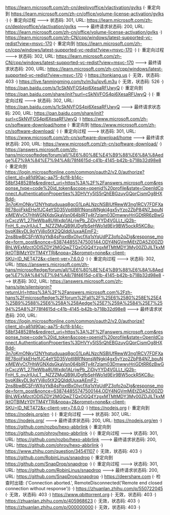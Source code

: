 https://learn.microsoft.com/zh-cn/deployoffice/vlactivation/gvlks (· 重定向到 https://learn.microsoft.com/zh-cn/office/volume-license-activation/gvlks ·)
(· 重定向过程 ---> 状态码: 301, URL: https://learn.microsoft.com/zh-cn/deployoffice/vlactivation/gvlks ---> 最终请求状态码: 200, URL: https://learn.microsoft.com/zh-cn/office/volume-license-activation/gvlks ·)
https://learn.microsoft.com/zh-CN/cpp/windows/latest-supported-vc-redist?view=msvc-170 (· 重定向到 https://learn.microsoft.com/zh-cn/cpp/windows/latest-supported-vc-redist?view=msvc-170 ·)
(· 重定向过程 ---> 状态码: 302, URL: https://learn.microsoft.com/zh-CN/cpp/windows/latest-supported-vc-redist?view=msvc-170 ---> 最终请求状态码: 200, URL: https://learn.microsoft.com/zh-cn/cpp/windows/latest-supported-vc-redist?view=msvc-170 ·)
https://tonkiang.us (· 无效，状态码: 403 ·)
https://live.fanmingming.com/tv/m3u/ipv6.m3u (· 无效，状态码: 526 ·)
https://pan.baidu.com/s/1cSkNVFOS4pi6XesaRFUwyQ (· 重定向到 https://pan.baidu.com/share/init?surl=cSkNVFOS4pi6XesaRFUwyQ ·)
(· 重定向过程 ---> 状态码: 302, URL: https://pan.baidu.com/s/1cSkNVFOS4pi6XesaRFUwyQ ---> 最终请求状态码: 200, URL: https://pan.baidu.com/share/init?surl=cSkNVFOS4pi6XesaRFUwyQ ·)
https://www.microsoft.com/zh-cn/software-download/home (· 重定向到 https://www.microsoft.com/zh-cn/software-download/ ·)
(· 重定向过程 ---> 状态码: 301, URL: https://www.microsoft.com/zh-cn/software-download/home ---> 最终请求状态码: 200, URL: https://www.microsoft.com/zh-cn/software-download/ ·)
https://answers.microsoft.com/zh-hans/microsoftedge/forum/all/%E6%80%8E%E4%B9%88%E6%8A%8Aedge%E7%9A%84%E7%94%A8/78f4615d-c41b-4145-b42b-b718b32d98e8 (· 重定向到 https://login.microsoftonline.com/common/oauth2/v2.0/authorize?client_id=a81d90ac-aa75-4cf8-b14c-58bf348528fe&redirect_uri=https%3A%2F%2Fanswers.microsoft.com&response_type=code%20id_token&scope=openid%20profile&state=OpenIdConnect.AuthenticationProperties%3DHVYy5lS5rQhEBGzuyGQprCismOg8HXBdd-3n7oKmONkv12NYhqtuduuaq8gcG1LpALNzcNSBIUfRewW3ng1RCV7FDFXaRE78oiiFkkEHe1fJC4eYSD35Vptll8R1NqnsWNgkI4gx5yYzo2ZbP84N7_bpuNxiMEWvCt7HhWGNXdsGkaVsn064bIRTy4t7zlam03DmwwvHriGDtRR6zBwGjxCxczW1_27lleWlba8UWxdp1ALrjwPb_ZiDiyYYD4VGLLt_iQ2b-FnH_S_ovJrIUuLT__NZZZMuQB9lUDgfbSeHWo1d9Ejr9BW5ockR5KC8u-bvpK8kvDL9qYVj8o5tX2QQIddUuxaAEmF2-2ns8bwBCSFrWXgYkB4sPqxtBxOIycfXq1sYqUdPZ3ofo2qZlg&response_mode=form_post&nonce=638744855747500144.ODY4NGVmMjEtZDA5Zi00ZDBhLWExMzctODI5ZDY2MGQwZTQxOGQ4YzgxMTMtMDY3My00ZDJlLTkxMjktOTBlMzY0YTM4YTRj&nopa=2&prompt=none&x-client-SKU=ID_NET472&x-client-ver=7.6.0.0 ·)
(· 重定向过程 ---> 状态码: 302, URL: https://answers.microsoft.com/zh-hans/microsoftedge/forum/all/%E6%80%8E%E4%B9%88%E6%8A%8Aedge%E7%9A%84%E7%94%A8/78f4615d-c41b-4145-b42b-b718b32d98e8 ---> 状态码: 302, URL: https://answers.microsoft.com/zh-hans/site/silentsignin?returnUrl=https%3A%2F%2Fanswers.microsoft.com%2Fzh-hans%2Fmicrosoftedge%2Fforum%2Fall%2F%25E6%2580%258E%25E4%25B9%2588%25E6%258A%258Aedge%25E7%259A%2584%25E7%2594%25A8%2F78f4615d-c41b-4145-b42b-b718b32d98e8 ---> 最终请求状态码: 200, URL: https://login.microsoftonline.com/common/oauth2/v2.0/authorize?client_id=a81d90ac-aa75-4cf8-b14c-58bf348528fe&redirect_uri=https%3A%2F%2Fanswers.microsoft.com&response_type=code%20id_token&scope=openid%20profile&state=OpenIdConnect.AuthenticationProperties%3DHVYy5lS5rQhEBGzuyGQprCismOg8HXBdd-3n7oKmONkv12NYhqtuduuaq8gcG1LpALNzcNSBIUfRewW3ng1RCV7FDFXaRE78oiiFkkEHe1fJC4eYSD35Vptll8R1NqnsWNgkI4gx5yYzo2ZbP84N7_bpuNxiMEWvCt7HhWGNXdsGkaVsn064bIRTy4t7zlam03DmwwvHriGDtRR6zBwGjxCxczW1_27lleWlba8UWxdp1ALrjwPb_ZiDiyYYD4VGLLt_iQ2b-FnH_S_ovJrIUuLT__NZZZMuQB9lUDgfbSeHWo1d9Ejr9BW5ockR5KC8u-bvpK8kvDL9qYVj8o5tX2QQIddUuxaAEmF2-2ns8bwBCSFrWXgYkB4sPqxtBxOIycfXq1sYqUdPZ3ofo2qZlg&response_mode=form_post&nonce=638744855747500144.ODY4NGVmMjEtZDA5Zi00ZDBhLWExMzctODI5ZDY2MGQwZTQxOGQ4YzgxMTMtMDY3My00ZDJlLTkxMjktOTBlMzY0YTM4YTRj&nopa=2&prompt=none&x-client-SKU=ID_NET472&x-client-ver=7.6.0.0 ·)
https://nodejs.org (· 重定向到 https://nodejs.org/en ·)
(· 重定向过程 ---> 状态码: 307, URL: https://nodejs.org/ ---> 最终请求状态码: 200, URL: https://nodejs.org/en ·)
https://github.com/rozbo/hexo-abbrlink (· 重定向到 https://github.com/ohroy/hexo-abbrlink ·)
(· 重定向过程 ---> 状态码: 301, URL: https://github.com/rozbo/hexo-abbrlink ---> 最终请求状态码: 200, URL: https://github.com/ohroy/hexo-abbrlink ·)
https://www.zhihu.com/question/34541107 (· 无效，状态码: 403 ·)
https://github.com/RobinLinus/snapdrop (· 重定向到 https://github.com/SnapDrop/snapdrop ·)
(· 重定向过程 ---> 状态码: 301, URL: https://github.com/RobinLinus/snapdrop ---> 最终请求状态码: 200, URL: https://github.com/SnapDrop/snapdrop ·)
https://deershare.com (· 检查时出错: ('Connection aborted.', RemoteDisconnected('Remote end closed connection without response')) ·)
https://zhuanlan.zhihu.com/p/550722045 (· 无效，状态码: 403 ·)
https://www.qbittorrent.org (· 无效，状态码: 403 ·)
https://zhuanlan.zhihu.com/p/405968623 (· 无效，状态码: 403 ·)
https://zhuanlan.zhihu.com/p/000000000 (· 无效，状态码: 403 ·)

